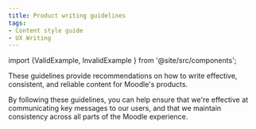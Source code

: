 ```yaml
---
title: Product writing guidelines
tags:
- Content style guide
- UX Writing
---
```

import {ValidExample, InvalidExample } from '@site/src/components';

These guidelines provide recommendations on how to write effective, consistent, and reliable content for Moodle's products.

By following these guidelines, you can help ensure that we're effective at communicating key messages to our users, and that we maintain consistency across all parts of the Moodle experience.
